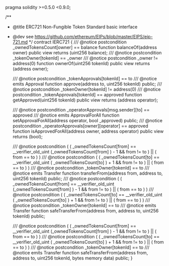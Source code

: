 pragma solidity >=0.5.0 <0.9.0;

/**
 * @title ERC721 Non-Fungible Token Standard basic interface
 * @dev see https://github.com/ethereum/EIPs/blob/master/EIPS/eip-721.md
 */
contract IERC721 {
    /// @notice postcondition _ownedTokensCount[owner] == balance
    function balanceOf(address owner) public view returns (uint256 balance);
    /// @notice postcondition _tokenOwner[tokenId] == _owner
    /// @notice postcondition  _owner !=  address(0)
    function ownerOf(uint256 tokenId) public view returns (address owner);

    /// @notice postcondition _tokenApprovals[tokenId] == to 
    /// @notice emits Approval
    function approve(address to, uint256 tokenId) public;
    /// @notice postcondition _tokenOwner[tokenId] != address(0)
    /// @notice postcondition _tokenApprovals[tokenId] == approved
    function getApproved(uint256 tokenId) public view returns (address operator);

    /// @notice postcondition _operatorApprovals[msg.sender][to] == approved
    /// @notice emits ApprovalForAll
    function setApprovalForAll(address operator, bool _approved) public;
    /// @notice postcondition _operatorApprovals[owner][operator] == approved
    function isApprovedForAll(address owner, address operator) public view returns (bool);

    /// @notice  postcondition ( ( _ownedTokensCount[from] ==  __verifier_old_uint (_ownedTokensCount[from] ) - 1  &&  from  != to ) || ( from == to )  ) 
    /// @notice  postcondition ( ( _ownedTokensCount[to] ==  __verifier_old_uint ( _ownedTokensCount[to] ) + 1  &&  from  != to ) || ( from  == to ) )
    /// @notice  postcondition  _tokenOwner[tokenId] == to
    /// @notice  emits Transfer
    function transferFrom(address from, address to, uint256 tokenId) public;
    /// @notice  postcondition ( ( _ownedTokensCount[from] ==  __verifier_old_uint (_ownedTokensCount[from] ) - 1  &&  from  != to ) || ( from == to )  ) 
    /// @notice  postcondition ( ( _ownedTokensCount[to] ==  __verifier_old_uint ( _ownedTokensCount[to] ) + 1  &&  from  != to ) || ( from  == to ) )
    /// @notice  postcondition  _tokenOwner[tokenId] == to
    /// @notice  emits  Transfer
    function safeTransferFrom(address from, address to, uint256 tokenId) public;

    /// @notice  postcondition ( ( _ownedTokensCount[from] ==  __verifier_old_uint (_ownedTokensCount[from] ) - 1  &&  from  != to ) || ( from == to )  ) 
    /// @notice  postcondition ( ( _ownedTokensCount[to] ==  __verifier_old_uint ( _ownedTokensCount[to] ) + 1  &&  from  != to ) || ( from  == to ) )
    /// @notice  postcondition  _tokenOwner[tokenId] == to
    /// @notice  emits  Transfer
    function safeTransferFrom(address from, address to, uint256 tokenId, bytes memory data) public;
}